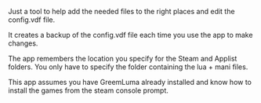 Just a tool to help add the needed files to the right places and edit the config.vdf file.

It creates a backup of the config.vdf file each time you use the app to make changes. 

The app remembers the location you specify for the Steam and Applist folders. You only have to specify the folder containing the lua + mani files.

This app assumes you have GreemLuma already installed and know how to install the games from the steam console prompt.
